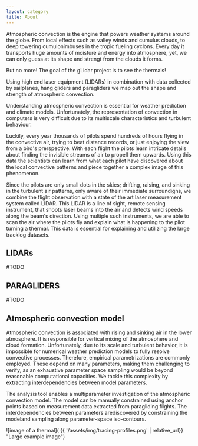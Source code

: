 ```yaml
---
layout: category
title: About
---
```


Atmospheric convection is the engine that powers weather systems around the globe. From local effects such as valley winds and cumulus clouds, to deep towering cumulonimbuses in the tropic fueling cyclons. Every day it transports huge amounts of moisture and energy into atmosphere, yet, we can only guess at its shape and strengt from the clouds it forms. 
<!-- Simulating the convection in compuers is very difficult due to its turbulent behaviour.  -->
But no more! The goal of the gLidar project is to see the thermals!  

Using high end laser equipment (LIDARs) in combination with data collected by sailplanes, hang gliders and paragliders we map out the shape and strength of atmospheric convection.

Understanding atmospheric convection is essential for weather prediction and climate models. Unfortunately, the representation of convection in computers is very difficult due to its multiscale characteristics and turbulent behaviour. 

Luckily, every year thousands of pilots spend hundreds of hours flying in the convective air, trying to beat distance records, or just enjoying the view from a bird's prerspective. With each flight the pilots learn intricate details about finding the invisible streams of air to propell them upwards. 
Using this data the scientists can learn from what each pilot have discovered about the local convective patterns and piece together a complex image of this phenomenon. 

Since the pilots are only small dots in the skies; drifting, raising, and sinking in the turbulent air patterns, only aware of their immediate surroundigns, we combine the flight observation with a state of the art laser measurement system called LIDAR. This LIDAR is a line of sight, remote sensing instrument, that shoots laser beams into the air and detects wind speeds along the beam's direction. Using multiple such instruments, we are able to scan the air where the pilots fly and explain what is happening to the pilot turning a thermal. This data is essential for explaining and utilizing the large tracklog datasets. 

## LIDARs

\#TODO

## PARAGLIDERS

\#TODO


## Atmospheric convection model

Atmospheric convection is associated with rising and sinking air in the lower atmosphere. It is responsible for vertical mixing of the atmosphere and cloud formation. Unfortunately, due to its scale and turbulent behavior, it is impossible for numerical weather prediction models to fully resolve convective processes. Therefore, empirical parametrizations are commonly employed. These depend on many parameters, making them challenging to verify, as an exhaustive parameter space sampling would be beyond reasonable computational capacities. We tackle this complexity by extracting interdependencies between model parameters.

The analysis tool enables a multiparameter investigation of the atmospheric convection model. The model can be manually constrained using anchor points based on measurement data extracted from paragliding flights. The interdependencies between parameters arediscovered by constraining the modeland sampling along parameter-space iso-contours.


![image of a thermal]( {{ '/assets/img/tracing-profiles.png' | relative_url}} "Large example image")
